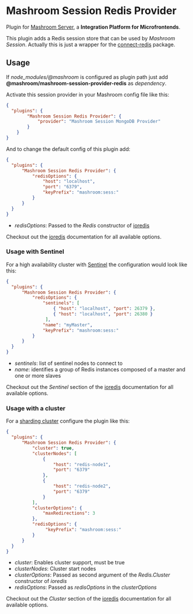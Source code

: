 
# Mashroom Session Redis Provider

Plugin for [Mashroom Server](https://www.mashroom-server.com), a **Integration Platform for Microfrontends**.

This plugin adds a Redis session store that can be used by _Mashroom Session_.
Actually this is just a wrapper for the [connect-redis](https://github.com/tj/connect-redis) package.

## Usage

If *node_modules/@mashroom* is configured as plugin path just add **@mashroom/mashroom-session-provider-redis** as *dependency*.

Activate this session provider in your Mashroom config file like this:

```json
{
  "plugins": {
        "Mashroom Session Redis Provider": {
            "provider": "Mashroom Session MongoDB Provider"
        }
    }
}
```

And to change the default config of this plugin add:

```json
{
  "plugins": {
      "Mashroom Session Redis Provider": {
          "redisOptions": {
              "host": "localhost",
              "port": "6379",
              "keyPrefix": "mashroom:sess:"
          }
      }
  }
}
```

* *redisOptions*: Passed to the *Redis* constructor of [ioredis](https://github.com/luin/ioredis)

Checkout out the [ioredis](https://github.com/luin/ioredis) documentation for all available options.

### Usage with Sentinel

For a high availability cluster with [Sentinel](https://redis.io/topics/sentinel) the configuration would look like this:

```json
{
  "plugins": {
      "Mashroom Session Redis Provider": {
          "redisOptions": {
              "sentinels": [
                  { "host": "localhost", "port": 26379 },
                  { "host": "localhost", "port": 26380 }
               ],
              "name": "myMaster",
              "keyPrefix": "mashroom:sess:"
          }
      }
  }
}
```

* *sentinels*: list of sentinel nodes to connect to
* *name*: identifies a group of Redis instances composed of a master and one or more slaves

Checkout out the *Sentinel* section of the [ioredis](https://github.com/luin/ioredis) documentation for all available options.

### Usage with a cluster

For a [sharding cluster](https://redis.io/topics/cluster-spec) configure the plugin like this:

```json
{
  "plugins": {
      "Mashroom Session Redis Provider": {
          "cluster": true,
          "clusterNodes": [
              {
                  "host": "redis-node1",
                  "port": "6379"
              },
              {
                  "host": "redis-node2",
                  "port": "6379"
              }
          ],
          "clusterOptions": {
              "maxRedirections": 3
          },
          "redisOptions": {
               "keyPrefix": "mashroom:sess:"
          }
      }
  }
}
```

* *cluster*: Enables cluster support, must be true
* *clusterNodes*: Cluster start nodes
* *clusterOptions*: Passed as second argument of the *Redis.Cluster* constructor of *ioredis*
* *redisOptions*: Passed as *redisOptions* in the *clusterOptions*

Checkout out the *Cluster* section of the [ioredis](https://github.com/luin/ioredis) documentation for all available options.
